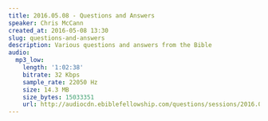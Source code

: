 ```yaml
---
title: 2016.05.08 - Questions and Answers
speaker: Chris McCann
created_at: 2016-05-08 13:30
slug: questions-and-answers
description: Various questions and answers from the Bible
audio:
  mp3_low:
    length: '1:02:38'
    bitrate: 32 Kbps
    sample_rate: 22050 Hz
    size: 14.3 MB
    size_bytes: 15033351
    url: http://audiocdn.ebiblefellowship.com/questions/sessions/2016.05.08_McCann_-_Questions_and_Answers.mp3
---
```

